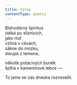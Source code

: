 ```yaml
---
title: Výčep
contentType: poetry
---
```


Blahodárný špiritus  
stéká po sliznicích,  
jako rtuť  
vzlíná v cévách,  
sákne do mozku,  
stoupá z temene,

několik potácivých buněk  
šplhá v kameninové lebce —

To jsme se zas dneska rozveselili.
